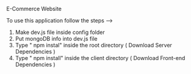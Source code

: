 E-Commerce Website                                                                                                 
                                                                                                                                                                       
To use this application follow the steps -->                                                                                                                                        

1. Make dev.js file inside config folder                                                             
2. Put mongoDB info into dev.js file                              
3. Type  " npm instal" inside the root directory  ( Download Server Dependencies ) 
4. Type " npm install" inside the client directory ( Download Front-end Dependencies ) 
                                                     
                     

                  
  



      
   
             
                             
                  
                         
